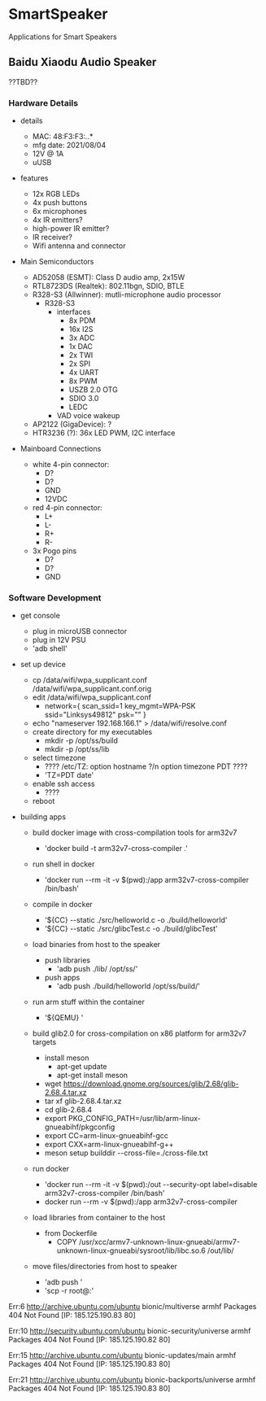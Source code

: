 # SmartSpeaker
Applications for Smart Speakers

## Baidu Xiaodu Audio Speaker

??TBD??

### Hardware Details

* details
  - MAC: 48:F3:F3:*.*.*
  - mfg date: 2021/08/04
  - 12V @ 1A
  - uUSB

* features
  - 12x RGB LEDs
  - 4x push buttons
  - 6x microphones
  - 4x IR emitters?
  - high-power IR emitter?
  - IR receiver?
  - Wifi antenna and connector

* Main Semiconductors
  - AD52058 (ESMT): Class D audio amp, 2x15W
  - RTL8723DS (Realtek): 802.11bgn, SDIO, BTLE
  - R328-S3 (Allwinner): mutli-microphone audio processor
    * R328-S3
      - interfaces
        * 8x PDM
        * 16x I2S
        * 3x ADC
        * 1x DAC
        * 2x TWI
        * 2x SPI
        * 4x UART
        * 8x PWM
        * USZB 2.0 OTG
        * SDIO 3.0
        * LEDC
      - VAD voice wakeup
  - AP2122 (GigaDevice): ?
  - HTR3236 (?): 36x LED PWM, I2C interface

* Mainboard Connections
  - white 4-pin connector:
    * D?
    * D?
    * GND
    * 12VDC
  - red 4-pin connector:
    * L+
    * L-
    * R+
    * R-
  - 3x Pogo pins
    * D?
    * D?
    * GND

### Software Development

* get console
  - plug in microUSB connector
  - plug in 12V PSU
  - 'adb shell'

* set up device
  - cp /data/wifi/wpa_supplicant.conf /data/wifi/wpa_supplicant.conf.orig
  - edit /data/wifi/wpa_supplicant.conf
    * network={
        scan_ssid=1
        key_mgmt=WPA-PSK
        ssid="Linksys49812"
        psk="<pwd>"
    }
  - echo "nameserver 192.168.166.1" > /data/wifi/resolve.conf
  - create directory for my executables
    * mkdir -p /opt/ss/build
    * mkdir -p /opt/ss/lib
  - select timezone
    * ???? /etc/TZ: option hostname ?/n option timezone PDT ????
    * 'TZ=PDT date'
  - enable ssh access
    * ????
  - reboot

* building apps
  - build docker image with cross-compilation tools for arm32v7
    * 'docker build -t arm32v7-cross-compiler .'
  - run shell in docker
    * 'docker run --rm -it -v $(pwd):/app arm32v7-cross-compiler /bin/bash'
  - compile in docker
    * '${CC} --static ./src/helloworld.c -o ./build/helloworld'
    * '${CC} --static ./src/glibcTest.c -o ./build/glibcTest'
  - load binaries from host to the speaker
    * push libraries
      - 'adb push ./lib/ /opt/ss/'
    * push apps
      - 'adb push ./build/helloworld /opt/ss/build/'
  - run arm stuff within the container
    * '${QEMU} <bin>'
  - build glib2.0 for cross-compilation on x86 platform for arm32v7 targets
    * install meson
      - apt-get update
      - apt-get install meson
    * wget https://download.gnome.org/sources/glib/2.68/glib-2.68.4.tar.xz
    * tar xf glib-2.68.4.tar.xz
    * cd glib-2.68.4
    * export PKG_CONFIG_PATH=/usr/lib/arm-linux-gnueabihf/pkgconfig
    * export CC=arm-linux-gnueabihf-gcc
    * export CXX=arm-linux-gnueabihf-g++
    * meson setup builddir --cross-file=./cross-file.txt

  - run docker
    * 'docker run --rm -it -v $(pwd):/out --security-opt label=disable arm32v7-cross-compiler /bin/bash'
    * docker run --rm -v $(pwd):/app arm32v7-cross-compiler <cmd>
  - load libraries from container to the host
    * from Dockerfile
      - COPY /usr/xcc/armv7-unknown-linux-gnueabi/armv7-unknown-linux-gnueabi/sysroot/lib/libc.so.6 /out/lib/

  - move files/directories from host to speaker
    * 'adb push <local> <remote>'
    * 'scp -r <local> root@<ipaddr>:<remote>'
  
Err:6 http://archive.ubuntu.com/ubuntu bionic/multiverse armhf Packages
  404  Not Found [IP: 185.125.190.83 80]

Err:10 http://security.ubuntu.com/ubuntu bionic-security/universe armhf Packages
  404  Not Found [IP: 185.125.190.82 80]

Err:15 http://archive.ubuntu.com/ubuntu bionic-updates/main armhf Packages
  404  Not Found [IP: 185.125.190.83 80]

Err:21 http://archive.ubuntu.com/ubuntu bionic-backports/universe armhf Packages
  404  Not Found [IP: 185.125.190.83 80]
